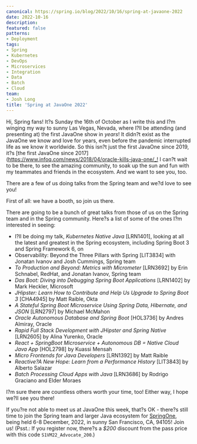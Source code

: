 ```yaml
---
canonical: https://spring.io/blog/2022/10/16/spring-at-javaone-2022
date: 2022-10-16
description: 
featured: false
patterns:
- Deployment
tags:
- Spring
- Kubernetes
- DevOps
- Microservices
- Integration
- Data
- Batch
- Cloud
team:
- Josh Long
title: 'Spring at JavaOne 2022'
---
```


<div>
 <p>Hi, Spring fans! It?s Sunday the 16th of October as I write this and I?m winging my way to sunny Las Vegas, Nevada, where I?ll be attending (and presenting at) the first JavaOne show in <em>years</em>! It didn?t exist as the JavaOne we know and love for years, even before the pandemic interrupted life as we know it worldwide. So this isn?t just the first JavaOne since 2019, it?s [the first JavaOne since 2017](<a href="https://www.infoq.com/news/2018/04/oracle-kills-java-one/_!">https://www.infoq.com/news/2018/04/oracle-kills-java-one/_!</a> I can?t wait to be there, to see the amazing community, to soak up the sun and fun with my teammates and friends in the ecosystem. And we want to see you, too.</p>
 <p>There are a few of us doing talks from the Spring team and we?d love to see you!</p>
 <p>First of all: we have a booth, so join us there.</p>
 <p>There are going to be a bunch of great talks from those of us on the Spring team and in the Spring community. Here?s a list of some of the ones I?m interested in seeing:</p>
 <ul>
  <li>I?ll be doing my talk, <em>Kubernetes Native Java</em> [LRN1401], looking at all the latest and greatest in the Spring ecosystem, including Spring Boot 3 and Spring Framework 6, on</li>
  <li>Observability: Beyond the Three Pillars with Spring [LIT3834] with Jonatan Ivanov and Josh Cummings, Spring team</li>
  <li><em>To Production and Beyond: Metrics with Micrometer</em> [LRN3692] by Erin Schnabel, RedHat, and Jonatan Ivanov, Spring team</li>
  <li><em>Das Boot: Diving into Debugging Spring Boot Applications</em> [LRN1402] by Mark Heckler, Microsoft</li>
  <li><em>JHipster: Learn How to Contribute and Help Us Upgrade to Spring Boot 3</em> [CHA4945] by Matt Raible, Okta</li>
  <li><em>A Stateful Spring Boot Microservice Using Spring Data, Hibernate, and JSON</em> [LRN2797] by Michael McMahon</li>
  <li><em>Oracle Autonomous Database and Spring Boot</em> [HOL3736] by Andres Almiray, Oracle</li>
  <li><em>Rapid Full Stack Development with JHipster and Spring Native</em> [LRN2605] by Alina Yurenko, Oracle</li>
  <li><em>React + SpringBoot Microservice + Autonomous DB = Native Cloud Java App</em> [HOL2798] by Kuassi Mensah</li>
  <li><em>Micro Frontends for Java Developers</em> [LRN1392] by Matt Raible</li>
  <li><em>Reactive?A New Hope: Learn from a Performance History</em> [LIT3843] by Alberto Salazar</li>
  <li><em>Batch Processing Cloud Apps with Java</em> [LRN3686] by Rodrigo Graciano and Elder Moraes</li>
 </ul>
 <p>I?m sure there are countless others worth your time, too! Either way, I hope we?ll see you there! </p>
 <p>If you?re not able to meet us at JavaOne this week, that?s OK - there?s still time to join the Spring team and larger Java ecosystem for <a href="https://springone.io">SpringOne</a>, being held 6-8 December, 2022, in sunny San Francisco, CA, 94105! Join us! (Psst.: If you register now, there?s a <em>$200</em> discount from the pass price with this code <code>S1VM22_Advocate_200</code>.)</p>
</div>

